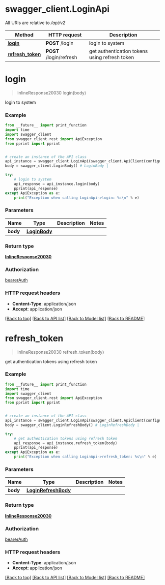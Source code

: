 # swagger_client.LoginApi

All URIs are relative to */api/v2*

Method | HTTP request | Description
------------- | ------------- | -------------
[**login**](LoginApi.md#login) | **POST** /login | login to system
[**refresh_token**](LoginApi.md#refresh_token) | **POST** /login/refresh | get authentication tokens using refresh token

# **login**
> InlineResponse20030 login(body)

login to system

### Example
```python
from __future__ import print_function
import time
import swagger_client
from swagger_client.rest import ApiException
from pprint import pprint


# create an instance of the API class
api_instance = swagger_client.LoginApi(swagger_client.ApiClient(configuration))
body = swagger_client.LoginBody() # LoginBody | 

try:
    # login to system
    api_response = api_instance.login(body)
    pprint(api_response)
except ApiException as e:
    print("Exception when calling LoginApi->login: %s\n" % e)
```

### Parameters

Name | Type | Description  | Notes
------------- | ------------- | ------------- | -------------
 **body** | [**LoginBody**](LoginBody.md)|  | 

### Return type

[**InlineResponse20030**](InlineResponse20030.md)

### Authorization

[bearerAuth](../README.md#bearerAuth)

### HTTP request headers

 - **Content-Type**: application/json
 - **Accept**: application/json

[[Back to top]](#) [[Back to API list]](../README.md#documentation-for-api-endpoints) [[Back to Model list]](../README.md#documentation-for-models) [[Back to README]](../README.md)

# **refresh_token**
> InlineResponse20030 refresh_token(body)

get authentication tokens using refresh token

### Example
```python
from __future__ import print_function
import time
import swagger_client
from swagger_client.rest import ApiException
from pprint import pprint


# create an instance of the API class
api_instance = swagger_client.LoginApi(swagger_client.ApiClient(configuration))
body = swagger_client.LoginRefreshBody() # LoginRefreshBody | 

try:
    # get authentication tokens using refresh token
    api_response = api_instance.refresh_token(body)
    pprint(api_response)
except ApiException as e:
    print("Exception when calling LoginApi->refresh_token: %s\n" % e)
```

### Parameters

Name | Type | Description  | Notes
------------- | ------------- | ------------- | -------------
 **body** | [**LoginRefreshBody**](LoginRefreshBody.md)|  | 

### Return type

[**InlineResponse20030**](InlineResponse20030.md)

### Authorization

[bearerAuth](../README.md#bearerAuth)

### HTTP request headers

 - **Content-Type**: application/json
 - **Accept**: application/json

[[Back to top]](#) [[Back to API list]](../README.md#documentation-for-api-endpoints) [[Back to Model list]](../README.md#documentation-for-models) [[Back to README]](../README.md)

